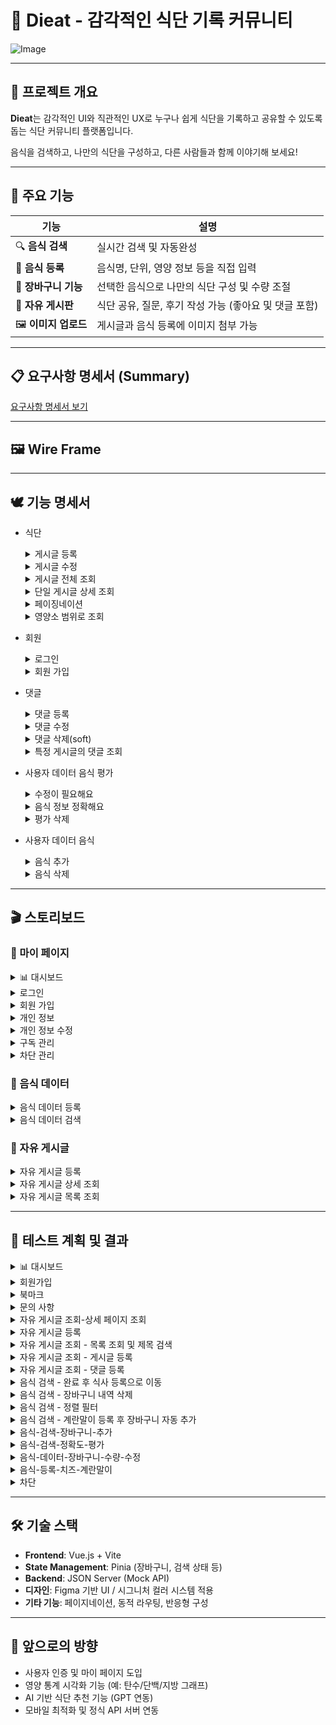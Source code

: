 # 🥗 Dieat - 감각적인 식단 기록 커뮤니티
![Image](https://github.com/user-attachments/assets/f8d72c2d-e838-4b23-af4c-97b690810297)

---

## 🎯 프로젝트 개요

**Dieat**는 감각적인 UI와 직관적인 UX로 누구나 쉽게 식단을 기록하고 공유할 수 있도록 돕는 식단 커뮤니티 플랫폼입니다.

음식을 검색하고, 나만의 식단을 구성하고, 다른 사람들과 함께 이야기해 보세요!

---

## 🍊 주요 기능

| 기능 | 설명 |
|------|------|
| 🔍 **음식 검색** | 실시간 검색 및 자동완성 |
| 🧾 **음식 등록** | 음식명, 단위, 영양 정보 등을 직접 입력 |
| 🛒 **장바구니 기능** | 선택한 음식으로 나만의 식단 구성 및 수량 조절 |
| 💬 **자유 게시판** | 식단 공유, 질문, 후기 작성 가능 (좋아요 및 댓글 포함) |
| 🖼️ **이미지 업로드** | 게시글과 음식 등록에 이미지 첨부 가능 |

---

## 📋 요구사항 명세서 (Summary)

[요구사항 명세서 보기](https://github.com/user-attachments/assets/3d6159ec-6847-449e-b710-921f7bd6073d)

---

## 🖼️ Wire Frame

---

## 🕊️ 기능 명세서
- 식단
  <details>
    <summary>게시글 등록</summary>
    <img src="https://github.com/user-attachments/assets/8f4e9263-5951-40ec-862f-4bb1750c6e76">
  </details>

  <details>
    <summary>게시글 수정</summary>
    <img src="https://github.com/user-attachments/assets/d4c42cc2-e7e2-4f88-8fb7-738f77951ad4">
  </details>

  <details>
    <summary>게시글 전체 조회</summary>
    <img src="https://github.com/user-attachments/assets/8d8fa8a5-7681-4a41-8ee7-f4818a70f15f">
  </details>

  <details>
    <summary>단일 게시글 상세 조회</summary>
    <img src="https://github.com/user-attachments/assets/49848e3b-e0b8-4be4-a1f4-3a392cb5c002">
  </details>

  <details>
    <summary>페이징네이션</summary>
    <img src="https://github.com/user-attachments/assets/e845a1de-0d0e-4353-80f5-7673d5fb455c">
  </details>
  
  <details>
    <summary>영양소 범위로 조회</summary>
    <img src="https://github.com/user-attachments/assets/771769b6-f567-49cc-a286-0bdca76fdc19">
  </details>

- 회원
  <details>
    <summary>로그인</summary>
    <img src="https://github.com/user-attachments/assets/b4d2a3f2-a2b7-4038-840e-072432740d9a">
  </details>
  
  <details>
    <summary>회원 가입</summary>
    <img src="https://github.com/user-attachments/assets/031c2679-f316-489b-9288-dbb035cb0d6b">
  </details>

- 댓글
  <details>
    <summary>댓글 등록</summary>
    <img src="https://github.com/user-attachments/assets/8f6aa988-b7a5-4d45-80e8-82ae792ba337">
  </details>
  
  <details>
    <summary>댓글 수정</summary>
    <img src="https://github.com/user-attachments/assets/2ea6adfb-87d4-4f5e-9077-2336b43bf299">
  </details>
  
  <details>
    <summary>댓글 삭제(soft)</summary>
    <img src="https://github.com/user-attachments/assets/d70a7fe0-4685-46e3-ae65-f6fc32ae31a7">
  </details>
  
  <details>
    <summary>특정 게시글의 댓글 조회</summary>
    <img src="https://github.com/user-attachments/assets/a1c8c9da-7067-41b7-b625-42fc67f0642d">
  </details>

- 사용자 데이터 음식 평가
  <details>
    <summary>수정이 필요해요</summary>
    <img src="https://github.com/user-attachments/assets/6d3627fd-6db2-401c-a93d-a621896e3d87">
  </details>
  
  <details>
    <summary>음식 정보 정확해요</summary>
    <img src="https://github.com/user-attachments/assets/824a8de7-803c-4a79-a646-f1984b5b6b76">
  </details>
  
  <details>
    <summary>평가 삭제</summary>
    <img src="https://github.com/user-attachments/assets/92918f28-73e3-4aa2-bb05-66607035f009">
  </details>

- 사용자 데이터 음식
  <details>
    <summary>음식 추가</summary>
    <img src="https://github.com/user-attachments/assets/8bc895b5-f891-4eb7-8c50-a813e3cb8de9">
  </details>
  
  <details>
    <summary>음식 삭제</summary>
    <img src="https://github.com/user-attachments/assets/7ab950bd-56ab-47d0-90b4-8bd1209afdac">
  </details>

---

## 🎬 스토리보드
### 📍 마이 페이지
  <details>
  <summary>📊 대시보드</summary>
  
  ![image](https://github.com/user-attachments/assets/03f0f1ed-09a9-482d-8a46-b4705d717627)
  
  </details>
  <details>
  <summary>로그인</summary>
    
  ![image](https://github.com/user-attachments/assets/b53e7db8-fe45-42c2-970a-5e0e9b99b22a)
  </details>
  
  <details>
  <summary>회원 가입</summary>
    
  ![image](https://github.com/user-attachments/assets/5f8e6dcb-5a55-4ab9-b2a5-6026d107972e)
  </details>


  
  <details>
    <summary>개인 정보</summary>
    
  ![Image](https://github.com/user-attachments/assets/15e234d5-cad8-457e-bba3-d2e9d510ff3c)
  </details>
  
  <details>
    <summary>개인 정보 수정</summary>
    
  ![image](https://github.com/user-attachments/assets/80805a29-8ee9-4bdb-a716-ca3ea1ab855e)
  </details>
  
  <details>
    <summary>구독 관리</summary>
    
  ![Image](https://github.com/user-attachments/assets/af132697-4ddd-4361-90db-87c3da3684c1)
  </details>
  
  <details>
    <summary>차단 관리</summary>
    
  ![Image](https://github.com/user-attachments/assets/cbea51f0-db97-457c-a2ec-0e744f069557)
  </details>

### 📍 음식 데이터
  <details>
  <summary>음식 데이터 등록</summary>
  
  ![Image](https://github.com/user-attachments/assets/4595f2ce-e77f-4701-9930-7ed7b321d3cf)
  </details>
  
  <details>
  <summary>음식 데이터 검색</summary>
  
  ![Image](https://github.com/user-attachments/assets/e4b3b36e-5c23-45ac-9b4e-671a02a068a0)
  </details>

### 📍 자유 게시글
  <details>
  <summary>자유 게시글 등록</summary>
  
  ![Image](https://github.com/user-attachments/assets/f4a1dff7-d81f-452b-b2bb-eb94dc647b96)
  </details>
  
  <details>
  <summary>자유 게시글 상세 조회</summary>
  
  ![Image](https://github.com/user-attachments/assets/e4c1dc92-1f44-4815-bc7f-f0e9fdecd167)
  </details>
  
  <details>
  <summary>자유 게시글 목록 조회</summary>
  
  ![Image](https://github.com/user-attachments/assets/d20bb99c-ef81-44fc-b238-5b5ad493fec8)
  </details>


---

## 🧪 테스트 계획 및 결과

<details>
  <summary>📊 대시보드</summary>
  
  ![dashboard (1)](https://github.com/user-attachments/assets/92e63ad4-53ff-4d4d-ba65-9f2ccc1eeb5d)
  
  </details>

  <details>
    <summary>회원가입</summary>
    
  ![회원가입](https://github.com/user-attachments/assets/8af9b137-2ad0-486a-86bd-2c76221ab5dd)
  </details>

  <details>
    <summary>북마크</summary>
    
  ![북마크](https://github.com/user-attachments/assets/b44427c5-0a69-4091-9db5-9e903f0fdd53)
  </details>

  <details>
    <summary>문의 사항</summary>
    
  ![문의 사항](https://github.com/user-attachments/assets/70ce5351-19fe-4e3f-80ef-09b7f73fbc89)
  </details>

  <details>
    <summary>자유 게시글 조회-상세 페이지 조회</summary>
    
  ![자유 게시글 조회-상세 페이지 조회](https://github.com/user-attachments/assets/f120ab81-47eb-4f30-a132-63d58201f608)
  </details>

  <details>
    <summary>자유 게시글 등록</summary>
    
  ![자유 게시글 등록](https://github.com/user-attachments/assets/3b3848ef-248a-4fd2-b130-2aa30d02cb88)
  </details>

  <details>
    <summary>자유 게시글 조회 - 목록 조회 및 제목 검색</summary>
    
  ![자유 게시글 조회 - 목록 조회 및 제목 검색](https://github.com/user-attachments/assets/5db02240-a18e-4129-b842-8478023b6d2c)
  </details>

  <details>
    <summary>자유 게시글 조회 - 게시글 등록</summary>
    
  ![자유 게시글 조회 - 게시글 등록](https://github.com/user-attachments/assets/fcbcfa5f-57a9-4893-a830-83d424a9c921)
  </details>

  <details>
    <summary>자유 게시글 조회 - 댓글 등록</summary>
    
  ![자유 게시글 조회 - 댓글 등록](https://github.com/user-attachments/assets/c7b74bdc-7845-403d-b122-811f6db35dbb)
  </details>

  <details>
  <summary>음식 검색 - 완료 후 식사 등록으로 이동</summary>
    
  ![음식 검색 - 완료 후 식사 등록으로 이동](https://github.com/user-attachments/assets/5ff0c9b4-e007-4a48-a397-a1643eaa05b3)
  </details>

  <details>
  <summary>음식 검색 - 장바구니 내역 삭제</summary>

  ![음식 검색 - 장바구니 내역 삭제](https://github.com/user-attachments/assets/1fb54dd4-8895-4671-a095-86134c195895)
  </details>

  <details>
    <summary>음식 검색 - 정렬 필터</summary>
    
  ![음식 검색- 정렬 필터](https://github.com/user-attachments/assets/351fb8c0-1f19-4672-83e2-09f04b5f42d8)
  </details>

  <details>
    <summary>음식 검색 - 계란말이 등록 후 장바구니 자동 추가</summary>
    
  ![음식 검색-계란말이 등록 후 장바구니 자동 추가](https://github.com/user-attachments/assets/3496f7d0-79f0-491e-bafc-e69550aec07b)
  </details>

  <details>
    <summary>음식-검색-장바구니-추가</summary>
    
  ![음식-검색-장바구니-추가](https://github.com/user-attachments/assets/79ede635-ac01-4b47-8f8a-de7fc746db33)
  </details>

  <details>
    <summary>음식-검색-정확도-평가</summary>
    
  ![음식-검색-정확도-평가](https://github.com/user-attachments/assets/009398db-33b0-4ca7-bbdf-148732f6c48a)

  </details>
    
    
  
  <details>
    <summary>음식-데이터-장바구니-수량-수정</summary>
    
  ![음식-데이터-장바구니-수량-수정](https://github.com/user-attachments/assets/cf57f48d-0867-46e0-9f36-48e08705e9c2)
  </details>

  <details>
    <summary>음식-등록-치즈-계란말이</summary>
    
  ![음식-등록-치즈-계란말이](https://github.com/user-attachments/assets/d0f18c8f-31e8-40bc-b6aa-54adbbdcb8c9)
  </details>

  <details>
    <summary>차단</summary>
    
  ![차단](https://github.com/user-attachments/assets/d6576039-e352-4571-9c6c-b55f1701cf11)
  </details>


---

## 🛠️ 기술 스택

- **Frontend**: Vue.js + Vite
- **State Management**: Pinia (장바구니, 검색 상태 등)
- **Backend**: JSON Server (Mock API)
- **디자인**: Figma 기반 UI / 시그니처 컬러 시스템 적용
- **기타 기능**: 페이지네이션, 동적 라우팅, 반응형 구성


---

## 🚀 앞으로의 방향

- 사용자 인증 및 마이 페이지 도입
- 영양 통계 시각화 기능 (예: 탄수/단백/지방 그래프)
- AI 기반 식단 추천 기능 (GPT 연동)
- 모바일 최적화 및 정식 API 서버 연동


